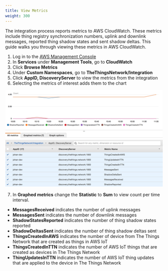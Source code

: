 ```yaml
---
title: View Metrics
weight: 300
---
```


The integration process reports metrics to AWS CloudWatch. These metrics include thing registry synchronization numbers, uplink and downlink messages, reported thing shadow states and sent shadow deltas. This guide walks you through viewing these metrics in AWS CloudWatch.

1. Log in to the [AWS Management Console](http://console.aws.amazon.com)
2. In **Services** under **Management Tools**, go to **CloudWatch**
3. Click **Browse Metrics**
4. Under **Custom Namespaces**, go to **TheThingsNetwork/Integration**
5. Click **AppID, DiscoveryServer** to view the metrics from the integration
6. Selecting the metrics of interest adds them to the chart

  ![metrics](../metrics.png)

7. In **Graphed metrics** change the **Statistic** to **Sum** to view count per time interval.

* **MessagesReceived** indicates the number of uplink messages
* **MessagesSent** indicates the number of downlink messages
* **ShadowStatesReported** indicates the number of thing shadow states reported
* **ShadowDeltasSent** indicates the number of thing shadow deltas sent
* **ThingsCreatedInAWS** indicates the number of device from The Things Network that are created as things in AWS IoT
* **ThingsCreatedInTTN** indicates the number of AWS IoT things that are created as devices in The Things Network
* **ThingUpdatesInTTN** indicates the number of AWS IoT thing updates that are applied to the device in The Things Network
